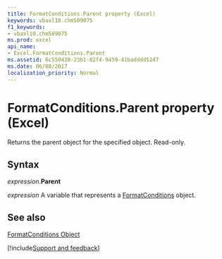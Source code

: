 ```yaml
---
title: FormatConditions.Parent property (Excel)
keywords: vbaxl10.chm509075
f1_keywords:
- vbaxl10.chm509075
ms.prod: excel
api_name:
- Excel.FormatConditions.Parent
ms.assetid: 6c550438-23b1-82f4-9459-41badddd5247
ms.date: 06/08/2017
localization_priority: Normal
---
```



# FormatConditions.Parent property (Excel)

Returns the parent object for the specified object. Read-only.


## Syntax

_expression_.**Parent**

_expression_ A variable that represents a [FormatConditions](Excel.FormatConditions.md) object.


## See also


[FormatConditions Object](Excel.FormatConditions.md)

[!include[Support and feedback](~/includes/feedback-boilerplate.md)]